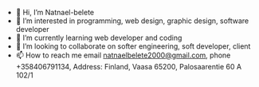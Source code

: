 - 👋 Hi, I’m Natnael-belete
- 👀 I’m interested in programming, web design, graphic design, software developer
- 🌱 I’m currently learning web developer and coding
- 💞️ I’m looking to collaborate on softer engineering, soft developer, client
- 📫 How to reach me  email natnaelbelete2000@gmail.com, phone +358406791134,  Address: Finland, Vaasa 65200, Palosaarentie 60 A 102/1

<!---
Natnael-belete/Natnael-belete is a ✨ special ✨ repository because its `README.md` (this file) appears on your GitHub profile.
You can click the Preview link to take a look at your changes.
--->
